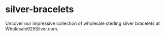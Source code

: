 # silver-bracelets
Uncover our impressive collection of wholesale sterling silver bracelets at Wholesale925Silver.com.
